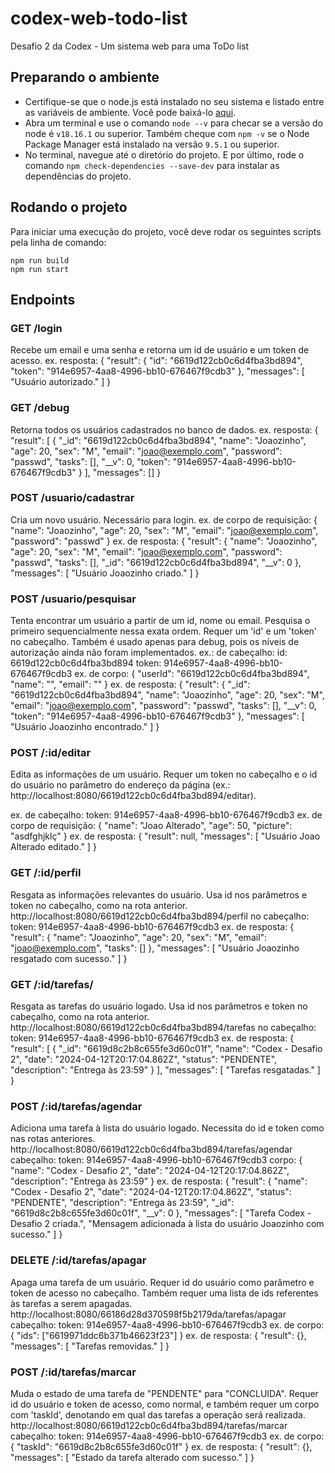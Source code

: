 # codex-web-todo-list
Desafio 2 da Codex - Um sistema web para uma ToDo list

## Preparando o ambiente
 - Certifique-se que o node.js está instalado no seu sistema e listado entre as variáveis de ambiente. Você pode baixá-lo [aqui](https://nodejs.org/en/download).
 - Abra um terminal e use o comando `node --v` para checar se a versão do node é `v18.16.1` ou superior. Também cheque com `npm -v` se o Node Package Manager está instalado na versão `9.5.1` ou superior.
 - No terminal, navegue até o diretório do projeto. E por último, rode o comando `npm check-dependencies --save-dev` para instalar as dependências do projeto.

## Rodando o projeto
Para iniciar uma execução do projeto, você deve rodar os seguintes scripts pela linha de comando:
```
npm run build
npm run start
```
## Endpoints
### GET /login
Recebe um email e uma senha e retorna um id de usuário e um token de acesso.
ex. resposta:
{
	"result": {
		"id": "6619d122cb0c6d4fba3bd894",
		"token": "914e6957-4aa8-4996-bb10-676467f9cdb3"
	},
	"messages": [
		"Usuário autorizado."
	]
}
### GET /debug
Retorna todos os usuários cadastrados no banco de dados.
ex. resposta:
{
    "result": [
        {
			"_id": "6619d122cb0c6d4fba3bd894",
			"name": "Joaozinho",
			"age": 20,
			"sex": "M",
			"email": "joao@exemplo.com",
			"password": "passwd",
			"tasks": [],
			"__v": 0,
			"token": "914e6957-4aa8-4996-bb10-676467f9cdb3"
		}
    ],
    "messages": []
}
### POST /usuario/cadastrar
Cria um novo usuário. Necessário para login.
ex. de corpo de requisição:
{
	"name": "Joaozinho",
	"age": 20,
	"sex": "M",
	"email": "joao@exemplo.com",
	"password": "passwd"
}
ex. de resposta:
{
	"result": {
		"name": "Joaozinho",
		"age": 20,
		"sex": "M",
		"email": "joao@exemplo.com",
		"password": "passwd",
		"tasks": [],
		"_id": "6619d122cb0c6d4fba3bd894",
		"__v": 0
	},
	"messages": [
		"Usuário Joaozinho criado."
	]
}
### POST /usuario/pesquisar
Tenta encontrar um usuário a partir de um id, nome ou email. Pesquisa o primeiro sequencialmente nessa exata ordem. Requer um 'id' e um 'token' no cabeçalho.
Também é usado apenas para debug, pois os níveis de autorização ainda não foram implementados.
ex.: de cabeçalho: 
    id: 6619d122cb0c6d4fba3bd894
    token: 914e6957-4aa8-4996-bb10-676467f9cdb3
ex. de corpo:
{
	"userId": "6619d122cb0c6d4fba3bd894",
	"name": "",
	"email": ""
}
ex. de resposta:
{
	"result": {
		"_id": "6619d122cb0c6d4fba3bd894",
		"name": "Joaozinho",
		"age": 20,
		"sex": "M",
		"email": "joao@exemplo.com",
		"password": "passwd",
		"tasks": [],
		"__v": 0,
		"token": "914e6957-4aa8-4996-bb10-676467f9cdb3"
	},
	"messages": [
		"Usuário Joaozinho encontrado."
	]
}
### POST /:id/editar
Edita as informações de um usuário. Requer um token no cabeçalho e o id do usuário no parâmetro do endereço da página (ex.: http://localhost:8080/6619d122cb0c6d4fba3bd894/editar).

ex. de cabeçalho:
    token: 914e6957-4aa8-4996-bb10-676467f9cdb3
ex. de corpo de requisição:
{
	"name": "Joao Alterado",
	"age": 50,
	"picture": "asdfghjklç"
}
ex. de resposta:
{
	"result": null,
	"messages": [
		"Usuário Joao Alterado editado."
	]
}
### GET /:id/perfil
Resgata as informações relevantes do usuário. Usa id nos parâmetros e token no cabeçalho, como na rota anterior.
http://localhost:8080/6619d122cb0c6d4fba3bd894/perfil
no cabeçalho:
    token: 914e6957-4aa8-4996-bb10-676467f9cdb3
ex. de resposta:
{
	"result": {
		"name": "Joaozinho",
		"age": 20,
		"sex": "M",
		"email": "joao@exemplo.com",
		"tasks": []
	},
	"messages": [
		"Usuário Joaozinho resgatado com sucesso."
	]
}
### GET /:id/tarefas/
Resgata as tarefas do usuário logado. Usa id nos parâmetros e token no cabeçalho, como na rota anterior.
http://localhost:8080/6619d122cb0c6d4fba3bd894/tarefas
no cabeçalho:
    token: 914e6957-4aa8-4996-bb10-676467f9cdb3
ex. de resposta:
{
	"result": [
		{
			"_id": "6619d8c2b8c655fe3d60c01f",
			"name": "Codex - Desafio 2",
			"date": "2024-04-12T20:17:04.862Z",
			"status": "PENDENTE",
			"description": "Entrega às 23:59"
		}
	],
	"messages": [
		"Tarefas resgatadas."
	]
}
### POST /:id/tarefas/agendar
Adiciona uma tarefa à lista do usuário logado. Necessita do id e token como nas rotas anteriores.
http://localhost:8080/6619d122cb0c6d4fba3bd894/tarefas/agendar
cabeçalho:
    token: 914e6957-4aa8-4996-bb10-676467f9cdb3
corpo:
{
	"name": "Codex - Desafio 2",
	"date": "2024-04-12T20:17:04.862Z",
	"description": "Entrega às 23:59"
}
ex. de resposta:
{
	"result": {
		"name": "Codex - Desafio 2",
		"date": "2024-04-12T20:17:04.862Z",
		"status": "PENDENTE",
		"description": "Entrega às 23:59",
		"_id": "6619d8c2b8c655fe3d60c01f",
		"__v": 0
	},
	"messages": [
		"Tarefa Codex - Desafio 2 criada.",
		"Mensagem adicionada à lista do usuário Joaozinho com sucesso."
	]
}
### DELETE /:id/tarefas/apagar
Apaga uma tarefa de um usuário. Requer id do usuário como parâmetro e token de acesso no cabeçalho. Também requer uma lista de ids referentes às tarefas a serem apagadas.
http://localhost:8080/66186d28d370598f5b2179da/tarefas/apagar
cabeçalho:
    token: 914e6957-4aa8-4996-bb10-676467f9cdb3
ex. de corpo:
{
	"ids": ["6619971ddc6b371b46623f23"]
}
ex. de resposta:
{
	"result": {},
	"messages": [
		"Tarefas removidas."
	]
}

### POST /:id/tarefas/marcar
Muda o estado de uma tarefa de "PENDENTE" para "CONCLUIDA". Requer id do usuário e token de acesso, como normal, e também requer um corpo com 'taskId', denotando em qual das tarefas a operação será realizada.
http://localhost:8080/6619d122cb0c6d4fba3bd894/tarefas/marcar
cabeçalho:
    token: 914e6957-4aa8-4996-bb10-676467f9cdb3
ex. de corpo:
{
	"taskId": "6619d8c2b8c655fe3d60c01f"
}
ex. de resposta:
{
	"result": {},
	"messages": [
		"Estado da tarefa alterado com sucesso."
	]
}
